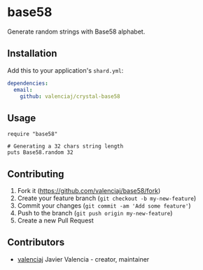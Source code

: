 # base58

Generate random strings with Base58 alphabet.

## Installation

Add this to your application's `shard.yml`:

``` yaml
dependencies:
  email:
    github: valenciaj/crystal-base58
```

## Usage

``` crystal
require "base58"

# Generating a 32 chars string length
puts Base58.random 32
```

## Contributing

1. Fork it (<https://github.com/valenciaj/base58/fork>)
2. Create your feature branch (`git checkout -b my-new-feature`)
3. Commit your changes (`git commit -am 'Add some feature'`)
4. Push to the branch (`git push origin my-new-feature`)
5. Create a new Pull Request

## Contributors

- [valenciaj](https://github.com/valenciaj) Javier Valencia - creator, maintainer

